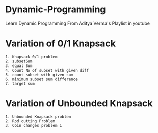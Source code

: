 # Dynamic-Programming
Learn Dynamic Programming From Aditya Verma's Playlist in youtube


# Variation of 0/1 Knapsack
    1. Knapsack 0/1 problem
    2. subsetSum
    3. equal Sum 
    4. Count No of subset with given diff
    5. count subset with given sum
    6. minimum subset sum difference
    7. target sum

# Variation of Unbounded Knapsack
    1. Unbounded Knapsack problem
    2. Rod cutting Problem
    3. Coin changes problem 1